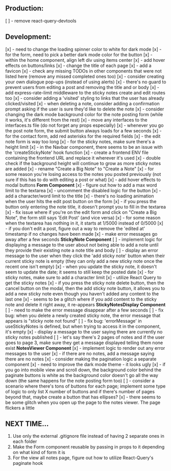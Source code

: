<!-- prettier-ignore -->
## Production:
[ ] - remove react-query-devtools 

## Development:
[x] - need to change the loading spinner color to white for dark mode 
[x] - for the form, need to pick a better dark mode color for the button
[x] - within the home component, align left div using items center
[x] - add hover effects on buttons/links
[x] - change the title of each page
[x] - add a favicon
[x] - check any missing TODOs in other components that were not listed here (remove any missed completed ones too)
[x] - consider creating your own dialogue pop-ups (instead of using alerts)
[x] - there's no guard to prevent users from editing a post and removing the title and or body
[x] - add express-rate-limit middleware to the sticky notes create and edit routes too
[x] - consider adding a 'visited' styling to links that the user has already clicked/visited
[x] - when deleting a note, consider adding a confirmation prompt asking if the user is sure they'd like to delete the note
[x] - consider changing the dark mode background color for the note posting form (while it works, it's different from the rest)
[x] - move any interfaces to the interfaces.ts file (do not forget any props especially)
[x] - whenever you go the post note form, the submit button always loads for a few seconds
[x] - for the contact form, add red asterisks for the required fields
[x] - the edit note form is way too long
[x] - for the sticky notes, make sure there's a height limit
[x] - in the Navbar component, there seems to be an issue with the 'createStickyNote' hook function
[x] - create a frontend ENV file containing the frontend URL and replace it wherever it's used
[x] - double check if the background height will continue to grow as more sticky notes are added
[x] - rename "Create a Big Note" to "Create a Note"
[x] - for some reason you're losing access to the notes you posted previously (not sure if this has to do with editing a post or what)
[x] - add hover effects to modal buttons
**Form Component**
[x] - figure out how to add a max word limit to the textarea
[x] - uncomment the disabled logic for the button
[x] - add a character/word limit to the title
[x] - there's no loading animation when the user hits the edit post button on the form
[x] - if you press the button only entering the note title, it doesn't prompt you to fill in the textarea
[x] - fix issue where if you're on the edit form and click on "Create a Big Note", the form still says 'Edit Post' (and vice versa)
[x] - for some reason when the textarea has nothing in it, it starts at 1/5000 instead of 0/5000
[x] - if you don't edit a post, figure out a way to remove the 'edited at' timestamp if no changes have been made
[x] - make error messages go away after a few seconds 
**StickyNote Component**
[ ] - implement logic for displaying a message to the user about not being able to add a note until they provide their existing 
note a note title and body
[ ] - display an error message to the user when they click the 'add sticky note' button when their current sticky note is empty (they can only add a new sticky note once the recent one isn't empty)
[x] - when you update the sticky note, it doesn't seem to update the date; it seems to still keep the posted date
[x] - for sticky notes, make sure to add a character limit 
[x] - utilize React Query to get the sticky notes
[x] - if you press the sticky note delete button, then the cancel button on the modal, then the add sticky note button, it allows you to add a new sticky note even though you haven't added any content to the last one
[x] - seems to be a glitch where if you add content to the sticky note and delete it right away, it re-appears
**StickyNotesDisplay Component** 
[ ] - need to make the error message disappear after a few seconds 
[ ] - fix bug: when you delete a newly created sticky note, the error message that appears is "sticky note not found" 
[ ] - fix bug: 'errorMessage' in useStickyNotes is defined, but when trying to access it in the component, it's empty
[x] - display a message to the user saying there are currently no sticky notes published
[ ] - let's say there's 2 pages of notes and if the user goes to page 3, make sure they get a message displayed telling them none exist
**NotesViewer Component** 
[x] - implement logic to render out any error messages to the user 
[x] - if there are no notes, add a message saying there are no notes 
[x] - consider making the pagination logic a separate component 
[x] - need to improve the dark mode theme - it looks ugly 
[x] - if you go into mobile view and scroll down, the background color behind the paginate buttons is white as the background color doesn't go all the way down (the same happens for the note posting form too) 
[ ] - consider a scenario where there's tons of buttons for each page; implement some type of logic to only list X number of buttons and if there's number of pages beyond that, maybe create a button that has ellipses?
[x] - there seems to be some glitch when you open up the page to the notes viewer. The page flickers a little

## NEXT TIME...
1. Use only the external .gitignore file instead of having 2 separate ones in each folder
2. Make the Form component reusable by passing in props to it depending on what kind of form it is
3. For the view all notes page, figure out how to utilize React-Query's paginate hook